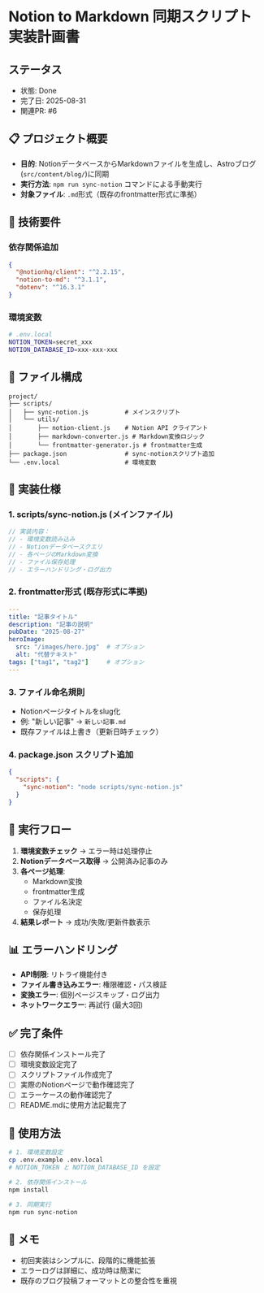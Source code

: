 # Notion to Markdown 同期スクリプト実装計画書

## ステータス

- 状態: Done
- 完了日: 2025-08-31
- 関連PR: #6

## 📋 プロジェクト概要
- **目的**: NotionデータベースからMarkdownファイルを生成し、Astroブログ(`src/content/blog/`)に同期
- **実行方法**: `npm run sync-notion` コマンドによる手動実行
- **対象ファイル**: `.md`形式（既存のfrontmatter形式に準拠）

## 🎯 技術要件

### 依存関係追加
```json
{
  "@notionhq/client": "^2.2.15",
  "notion-to-md": "^3.1.1",
  "dotenv": "^16.3.1"
}
```

### 環境変数
```bash
# .env.local
NOTION_TOKEN=secret_xxx
NOTION_DATABASE_ID=xxx-xxx-xxx
```

## 📁 ファイル構成

```
project/
├── scripts/
│   ├── sync-notion.js          # メインスクリプト
│   └── utils/
│       ├── notion-client.js    # Notion API クライアント
│       ├── markdown-converter.js # Markdown変換ロジック
│       └── frontmatter-generator.js # frontmatter生成
├── package.json                # sync-notionスクリプト追加
└── .env.local                  # 環境変数
```

## 🔧 実装仕様

### 1. **scripts/sync-notion.js** (メインファイル)
```javascript
// 実装内容：
// - 環境変数読み込み
// - Notionデータベースクエリ
// - 各ページのMarkdown変換
// - ファイル保存処理
// - エラーハンドリング・ログ出力
```

### 2. **frontmatter形式** (既存形式に準拠)
```yaml
---
title: "記事タイトル"
description: "記事の説明"
pubDate: "2025-08-27"
heroImage:
  src: "/images/hero.jpg"  # オプション
  alt: "代替テキスト"
tags: ["tag1", "tag2"]     # オプション
---
```

### 3. **ファイル命名規則**
- Notionページタイトルをslug化
- 例: "新しい記事" → `新しい記事.md`
- 既存ファイルは上書き（更新日時チェック）

### 4. **package.json スクリプト追加**
```json
{
  "scripts": {
    "sync-notion": "node scripts/sync-notion.js"
  }
}
```

## 🚦 実行フロー

1. **環境変数チェック** → エラー時は処理停止
2. **Notionデータベース取得** → 公開済み記事のみ
3. **各ページ処理**:
   - Markdown変換
   - frontmatter生成
   - ファイル名決定
   - 保存処理
4. **結果レポート** → 成功/失敗/更新件数表示

## 📊 エラーハンドリング

- **API制限**: リトライ機能付き
- **ファイル書き込みエラー**: 権限確認・パス検証
- **変換エラー**: 個別ページスキップ・ログ出力
- **ネットワークエラー**: 再試行 (最大3回)

## ✅ 完了条件

- [ ] 依存関係インストール完了
- [ ] 環境変数設定完了
- [ ] スクリプトファイル作成完了
- [ ] 実際のNotionページで動作確認完了
- [ ] エラーケースの動作確認完了
- [ ] README.mdに使用方法記載完了

## 🔄 使用方法

```bash
# 1. 環境変数設定
cp .env.example .env.local
# NOTION_TOKEN と NOTION_DATABASE_ID を設定

# 2. 依存関係インストール
npm install

# 3. 同期実行
npm run sync-notion
```

## 📝 メモ

- 初回実装はシンプルに、段階的に機能拡張
- エラーログは詳細に、成功時は簡潔に
- 既存のブログ投稿フォーマットとの整合性を重視
